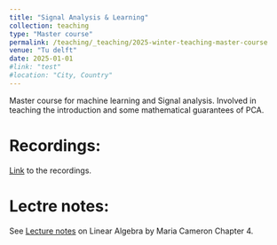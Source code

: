 ```yaml
---
title: "Signal Analysis & Learning"
collection: teaching
type: "Master course"
permalink: /teaching/_teaching/2025-winter-teaching-master-course
venue: "Tu delft"
date: 2025-01-01
#link: "test"
#location: "City, Country"
---
```


Master course for machine learning and Signal analysis. Involved in teaching the introduction and some mathematical guarantees of PCA.

Recordings:
======

[Link](https://pauldelacour.github.io/ "Homepage link for now") to the recordings.

Lectre notes:
======
See [Lecture notes](https://www.math.umd.edu/~mariakc/AMSC660/LectureNotes/LinearAlgebra.pdf) on Linear Algebra by Maria Cameron Chapter 4.

<!-- Test
======

Heading 3
====== -->
